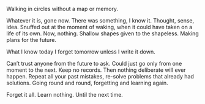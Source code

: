 Walking in circles without a map or memory.

Whatever it is, gone now. There was something, I know it. Thought, sense, idea. Snuffed out at the moment of waking, when it could have taken on a life of its own. Now, nothing. Shallow shapes given to the shapeless. Making plans for the future.

What I know today I forget tomorrow unless I write it down. 

Can’t trust anyone from the future to ask. Could just go only from one moment to the next. Keep no records. Then nothing deliberate will ever happen. Repeat all your past mistakes, re-solve problems that already had solutions. Going round and round, forgetting and learning again. 

Forget it all. Learn nothing. Until the next time. 